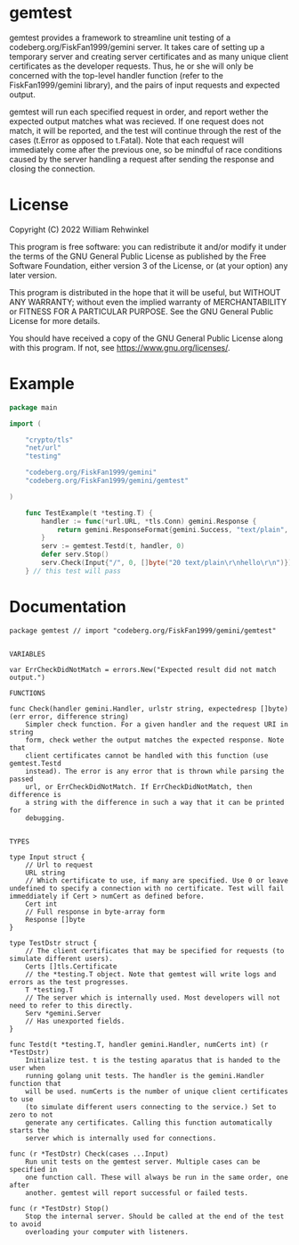 # gemtest

gemtest provides a framework to streamline unit testing of a codeberg.org/FiskFan1999/gemini server. It takes care of setting up a temporary server and creating server certificates and as many unique client certificates as the developer requests. Thus, he or she will only be concerned with the top-level handler function (refer to the FiskFan1999/gemini library), and the pairs of input requests and expected output.

gemtest will run each specified request in order, and report wether the expected output matches what was recieved. If one request does not match, it will be reported, and the test will continue through the rest of the cases (t.Error as opposed to t.Fatal). Note that each request will immediately come after the previous one, so be mindful of race conditions caused by the server handling a request after sending the response and closing the connection.

# License

Copyright (C) 2022 William Rehwinkel

This program is free software: you can redistribute it and/or modify it under the terms of the GNU General Public License as published by the Free Software Foundation, either version 3 of the License, or (at your option) any later version.

This program is distributed in the hope that it will be useful, but WITHOUT ANY WARRANTY; without even the implied warranty of MERCHANTABILITY or FITNESS FOR A PARTICULAR PURPOSE.  See the GNU General Public License for more details.

You should have received a copy of the GNU General Public License along with this program.  If not, see https://www.gnu.org/licenses/.

# Example

```go
package main

import (

	"crypto/tls"
	"net/url"
	"testing"

	"codeberg.org/FiskFan1999/gemini"
	"codeberg.org/FiskFan1999/gemini/gemtest"

)

	func TestExample(t *testing.T) {
		handler := func(*url.URL, *tls.Conn) gemini.Response {
			return gemini.ResponseFormat{gemini.Success, "text/plain", gemini.Lines{"hello"}}
		}
		serv := gemtest.Testd(t, handler, 0)
		defer serv.Stop()
		serv.Check(Input{"/", 0, []byte("20 text/plain\r\nhello\r\n")})
	} // this test will pass
```

# Documentation

```
package gemtest // import "codeberg.org/FiskFan1999/gemini/gemtest"


VARIABLES

var ErrCheckDidNotMatch = errors.New("Expected result did not match output.")

FUNCTIONS

func Check(handler gemini.Handler, urlstr string, expectedresp []byte) (err error, difference string)
    Simpler check function. For a given handler and the request URI in string
    form, check wether the output matches the expected response. Note that
    client certificates cannot be handled with this function (use gemtest.Testd
    instead). The error is any error that is thrown while parsing the passed
    url, or ErrCheckDidNotMatch. If ErrCheckDidNotMatch, then difference is
    a string with the difference in such a way that it can be printed for
    debugging.


TYPES

type Input struct {
	// Url to request
	URL string
	// Which certificate to use, if many are specified. Use 0 or leave undefined to specify a connection with no certificate. Test will fail immeddiately if Cert > numCert as defined before.
	Cert int
	// Full response in byte-array form
	Response []byte
}

type TestDstr struct {
	// The client certificates that may be specified for requests (to simulate different users).
	Certs []tls.Certificate
	// the *testing.T object. Note that gemtest will write logs and errors as the test progresses.
	T *testing.T
	// The server which is internally used. Most developers will not need to refer to this directly.
	Serv *gemini.Server
	// Has unexported fields.
}

func Testd(t *testing.T, handler gemini.Handler, numCerts int) (r *TestDstr)
    Initialize test. t is the testing aparatus that is handed to the user when
    running golang unit tests. The handler is the gemini.Handler function that
    will be used. numCerts is the number of unique client certificates to use
    (to simulate different users connecting to the service.) Set to zero to not
    generate any certificates. Calling this function automatically starts the
    server which is internally used for connections.

func (r *TestDstr) Check(cases ...Input)
    Run unit tests on the gemtest server. Multiple cases can be specified in
    one function call. These will always be run in the same order, one after
    another. gemtest will report successful or failed tests.

func (r *TestDstr) Stop()
    Stop the internal server. Should be called at the end of the test to avoid
    overloading your computer with listeners.

```
